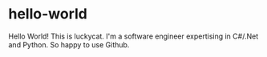 # hello-world
Hello World!
This is luckycat. I'm a software engineer expertising in C#/.Net and Python.
So happy to use Github.

